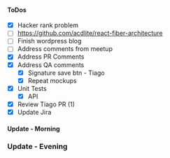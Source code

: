 #### ToDos
- [x] Hacker rank problem
- [ ] https://github.com/acdlite/react-fiber-architecture
- [ ] Finish wordpress blog
- [ ] Address comments from meetup
- [x] Address PR Comments
- [x] Address QA comments
  - [x] Signature save btn - Tiago
  - [x] Repeat mockups
- [x] Unit Tests
  - [x] API
- [x] Review Tiago PR (1)
- [x] Update Jira

#### Update - Morning

### Update - Evening
